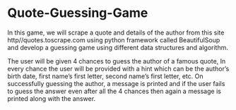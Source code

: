 # Quote-Guessing-Game
In this game, we will scrape a quote and details of the author from this site http//quotes.toscrape.com using python framework called BeautifulSoup and develop a guessing game using different data structures and algorithm.

The user will be given 4 chances to guess the author of a famous quote, In every chance the user will be provided with a hint which can be the author’s birth date, first name’s first letter, second name’s first letter, etc. On successfully guessing the author, a message is printed and if the user fails to guess the answer even after all the 4 chances then again a message is printed along with the answer.
